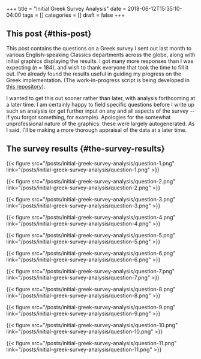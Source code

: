 +++
title = "Initial Greek Survey Analysis"
date = 2018-06-12T15:35:10-04:00
tags = []
categories = []
draft = false
+++

[//]: # (tags = ["greek", "typing"], categories = ["Science/Knowledge"])

## This post {#this-post}

This post contains the questions on a Greek survey I sent out last month to various English-speaking Classics departments across the globe, along with initial graphics displaying the results. I got many more responses than I was expecting (n = 184), and wish to thank everyone that took the time to fill it out. I've already found the results useful in guiding my progress on the Greek implementation. (The work-in-progress script is being developed in [this repository](https://github.com/StevenTammen/unicode-language-layers)).

I wanted to get this out sooner rather than later, with analysis forthcoming at a later time. I am certainly happy to field specific questions before I write up such an analysis (or get further input on any and all aspects of the survey -- if you forgot something, for example). Apologies for the somewhat unprofessional nature of the graphics: these were largely autogenerated. As I said, I'll be making a more thorough appraisal of the data at a later time.


## The survey results {#the-survey-results}

{{< figure src="/posts/initial-greek-survey-analysis/question-1.png" link="/posts/initial-greek-survey-analysis/question-1.png" >}}

{{< figure src="/posts/initial-greek-survey-analysis/question-2.png" link="/posts/initial-greek-survey-analysis/question-2.png" >}}

{{< figure src="/posts/initial-greek-survey-analysis/question-3.png" link="/posts/initial-greek-survey-analysis/question-3.png" >}}

{{< figure src="/posts/initial-greek-survey-analysis/question-4.png" link="/posts/initial-greek-survey-analysis/question-4.png" >}}

{{< figure src="/posts/initial-greek-survey-analysis/question-5.png" link="/posts/initial-greek-survey-analysis/question-5.png" >}}

{{< figure src="/posts/initial-greek-survey-analysis/question-6.png" link="/posts/initial-greek-survey-analysis/question-6.png" >}}

{{< figure src="/posts/initial-greek-survey-analysis/question-7.png" link="/posts/initial-greek-survey-analysis/question-7.png" >}}

{{< figure src="/posts/initial-greek-survey-analysis/question-8.png" link="/posts/initial-greek-survey-analysis/question-8.png" >}}

{{< figure src="/posts/initial-greek-survey-analysis/question-9.png" link="/posts/initial-greek-survey-analysis/question-9.png" >}}

{{< figure src="/posts/initial-greek-survey-analysis/question-10.png" link="/posts/initial-greek-survey-analysis/question-10.png" >}}

{{< figure src="/posts/initial-greek-survey-analysis/question-11.png" link="/posts/initial-greek-survey-analysis/question-11.png" >}}
